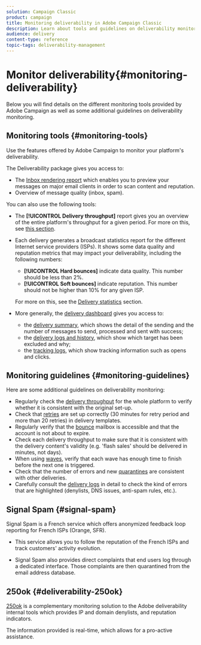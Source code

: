 ```yaml
---
solution: Campaign Classic
product: campaign
title: Monitoring deliverability in Adobe Campaign Classic
description: Learn about tools and guidelines on deliverability monitoring in Adobe Campaign Classic.
audience: delivery
content-type: reference
topic-tags: deliverability-management
---
```


# Monitor deliverability{#monitoring-deliverability}

Below you will find details on the different monitoring tools provided by Adobe Campaign as well as some additional guidelines on deliverability monitoring.

## Monitoring tools {#monitoring-tools}

Use the features offered by Adobe Campaign to monitor your platform's deliverability.

The Deliverability package gives you access to:

* The [Inbox rendering report](../../delivery/using/inbox-rendering.md) which enables you to preview your messages on major email clients in order to scan content and reputation.
* Overview of message quality (inbox, spam).

You can also use the following tools:

* The **[!UICONTROL Delivery throughput]** report gives you an overview of the entire platform's throughput for a given period. For more on this, see [this section](../../reporting/using/global-reports.md#delivery-throughput).
* Each delivery generates a broadcast statistics report for the different Internet service providers (ISPs). It shows some data quality and reputation metrics that may impact your deliverability, including the following numbers:
    * **[!UICONTROL Hard bounces]** indicate data quality. This number should be less than 2%.
    * **[!UICONTROL Soft bounces]** indicate reputation. This number should not be higher than 10% for any given ISP.
    
    For more on this, see the [Delivery statistics](../../reporting/using/global-reports.md#delivery-statistics) section.
* More generally, the [delivery dashboard](../../delivery/using/about-delivery-monitoring.md) gives you access to:
    * the [delivery summary](../../delivery/using/delivery-dashboard.md#delivery-summary), which shows the detail of the sending and the number of messages to send, processed and sent with success;
    * the [delivery logs and history](../../delivery/using/delivery-dashboard.md#delivery-logs-and-history), which show which target has been excluded and why;
    * the [tracking logs](../../delivery/using/delivery-dashboard.md#tracking-logs), which show tracking information such as opens and clicks.

## Monitoring guidelines {#monitoring-guidelines}

Here are some additional guidelines on deliverability monitoring:

* Regularly check the [delivery throughput](../../reporting/using/global-reports.md#delivery-throughput) for the whole platform to verify whether it is consistent with the original set-up.
* Check that [retries](../../delivery/using/understanding-delivery-failures.md#retries-after-a-delivery-temporary-failure) are set up correctly (30 minutes for retry period and more than 20 retries) in delivery templates.
* Regularly verify that the [bounce](../../delivery/using/understanding-delivery-failures.md#bounce-mail-management) mailbox is accessible and that the account is not about to expire.
* Check each delivery throughput to make sure that it is consistent with the delivery content's validity (e.g. 'flash sales' should be delivered in minutes, not days).
* When using [waves](../../delivery/using/steps-sending-the-delivery.md#sending-using-multiple-waves), verify that each wave has enough time to finish before the next one is triggered.
* Check that the number of errors and new [quarantines](../../delivery/using/understanding-quarantine-management.md) are consistent with other deliveries.
* Carefully consult the [delivery logs](../../delivery/using/delivery-dashboard.md#delivery-logs-and-history) in detail to check the kind of errors that are highlighted (denylists, DNS issues, anti-spam rules, etc.).

## Signal Spam {#signal-spam}

Signal Spam is a French service which offers anonymized feedback loop reporting for French ISPs (Orange, SFR).

* This service allows you to follow the reputation of the French ISPs and track customers' activity evolution.

* Signal Spam also provides direct complaints that end users log through a dedicated interface. Those complaints are then quarantined from the email address database.

## 250ok {#deliverability-250ok}

[250ok](https://250ok.com/) is a complementary monitoring solution to the Adobe deliverability internal tools which provides IP and domain denylists, and reputation indicators.

The information provided is real-time, which allows for a pro-active assistance.

<!--### Delivery Reports - Broadcast Statistics {#broadcast-statistics}

Each delivery will generate a broadcast statistics report when you open a delivery in the “Deliveries List”, which includes some reputation metrics that may impact your deliverability.-->
